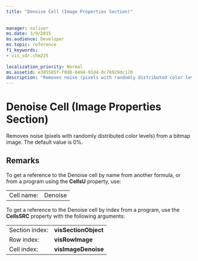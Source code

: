 ```yaml
---
title: "Denoise Cell (Image Properties Section)"
 
 
manager: soliver
ms.date: 3/9/2015
ms.audience: Developer
ms.topic: reference
f1_keywords:
- vis_sdr.chm225
 
localization_priority: Normal
ms.assetid: e305585f-f0d8-0494-91d4-0c76929dc170
description: "Removes noise (pixels with randomly distributed color levels) from a bitmap image. The default value is 0%."
---
```


# Denoise Cell (Image Properties Section)

Removes noise (pixels with randomly distributed color levels) from a bitmap image. The default value is 0%.
  
## Remarks

To get a reference to the Denoise cell by name from another formula, or from a program using the **CellsU** property, use: 
  
|||
|:-----|:-----|
| Cell name:  <br/> | Denoise  <br/> |
   
To get a reference to the Denoise cell by index from a program, use the **CellsSRC** property with the following arguments: 
  
|||
|:-----|:-----|
| Section index:  <br/> |**visSectionObject** <br/> |
| Row index:  <br/> |**visRowImage** <br/> |
| Cell index:  <br/> |**visImageDenoise** <br/> |
   

